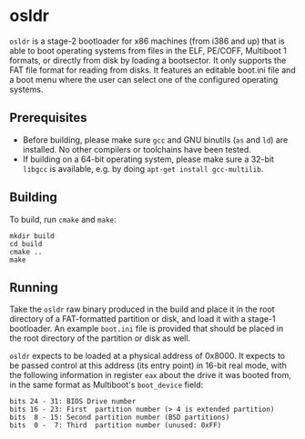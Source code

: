 # osldr
`osldr` is a stage-2 bootloader for x86 machines (from i386 and up) that is able to boot operating systems from files in the ELF, PE/COFF, Multiboot 1 formats, or directly from disk by loading a bootsector. It only supports the FAT file format for reading from disks. It features an editable boot.ini file and a boot menu where the user can select one of the configured operating systems.

## Prerequisites
* Before building, please make sure `gcc` and GNU binutils (`as` and `ld`) are installed. No other compilers or toolchains have been tested.
* If building on a 64-bit operating system, please make sure a 32-bit `libgcc` is available, e.g. by doing `apt-get install gcc-multilib`.

## Building
To build, run `cmake` and `make`:
```
mkdir build
cd build
cmake ..
make
```

## Running
Take the `osldr` raw binary produced in the build and place it in the root directory of a FAT-formatted partition or disk, and load it with a stage-1 bootloader. An example `boot.ini` file is provided that should be placed in the root directory of the partition or disk as well.

`osldr` expects to be loaded at a physical address of 0x8000. It expects to be passed control at this address (its entry point) in 16-bit real mode, with the following information in register `eax` about the drive it was booted from, in the same format as Multiboot's `boot_device` field:
```
bits 24 - 31: BIOS Drive number
bits 16 - 23: First  partition number (> 4 is extended partition)
bits  8 - 15: Second partition number (BSD partitions)
bits  0 -  7: Third  partition number (unused: 0xFF)
```
